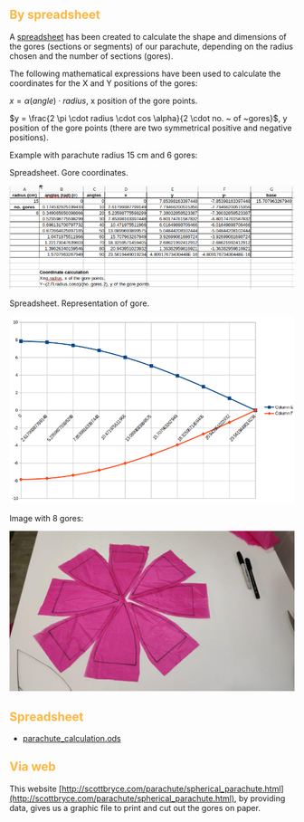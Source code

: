 
## <FONT COLOR=#ffb641>**By spreadsheet**</font>
A [spreadsheet](../spreadsheet/parachute_calculation.ods) has been created to calculate the shape and dimensions of the gores (sections or segments) of our parachute, depending on the radius chosen and the number of sections (gores).

The following mathematical expressions have been used to calculate the coordinates for the X and Y positions of the gores:

$x = \alpha (angle) \cdot radius$, x position of the gore points.

$y = \frac{2 \pi \cdot radius \cdot cos \alpha}{2 \cdot no. ~ of ~gores}$, y position of the gore points (there are two symmetrical positive and negative positions).

Example with parachute radius 15 cm and 6 gores:

Spreadsheet. Gore coordinates.

![](../img/para/ss1.png)

Spreadsheet. Representation of gore.

![](../img/para/ss2.png)

Image with 8 gores:

![](../img/para/ss3.png)

## <FONT COLOR=#ffb641>**Spreadsheet**</font>

* [parachute_calculation.ods](../spreadsheet/parachute_calculation.ods)

## <FONT COLOR=#ffb641>**Via web**</font>
This website [http://scottbryce.com/parachute/spherical_parachute.html](http://scottbryce.com/parachute/spherical_parachute.html), by providing data, gives us a graphic file to print and cut out the gores on paper.